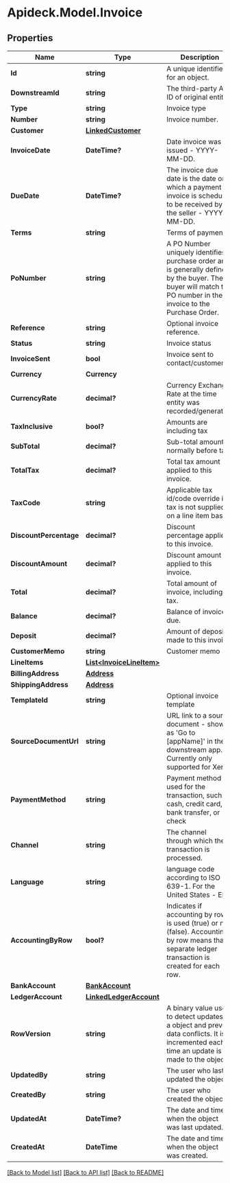 # Apideck.Model.Invoice

## Properties

Name | Type | Description | Notes
------------ | ------------- | ------------- | -------------
**Id** | **string** | A unique identifier for an object. | [optional] [readonly] 
**DownstreamId** | **string** | The third-party API ID of original entity | [optional] [readonly] 
**Type** | **string** | Invoice type | [optional] 
**Number** | **string** | Invoice number. | [optional] 
**Customer** | [**LinkedCustomer**](LinkedCustomer.md) |  | [optional] 
**InvoiceDate** | **DateTime?** | Date invoice was issued - YYYY-MM-DD. | [optional] 
**DueDate** | **DateTime?** | The invoice due date is the date on which a payment or invoice is scheduled to be received by the seller - YYYY-MM-DD. | [optional] 
**Terms** | **string** | Terms of payment. | [optional] 
**PoNumber** | **string** | A PO Number uniquely identifies a purchase order and is generally defined by the buyer. The buyer will match the PO number in the invoice to the Purchase Order. | [optional] 
**Reference** | **string** | Optional invoice reference. | [optional] 
**Status** | **string** | Invoice status | [optional] 
**InvoiceSent** | **bool** | Invoice sent to contact/customer. | [optional] 
**Currency** | **Currency** |  | [optional] 
**CurrencyRate** | **decimal?** | Currency Exchange Rate at the time entity was recorded/generated. | [optional] 
**TaxInclusive** | **bool?** | Amounts are including tax | [optional] 
**SubTotal** | **decimal?** | Sub-total amount, normally before tax. | [optional] 
**TotalTax** | **decimal?** | Total tax amount applied to this invoice. | [optional] 
**TaxCode** | **string** | Applicable tax id/code override if tax is not supplied on a line item basis. | [optional] 
**DiscountPercentage** | **decimal?** | Discount percentage applied to this invoice. | [optional] 
**DiscountAmount** | **decimal?** | Discount amount applied to this invoice. | [optional] 
**Total** | **decimal?** | Total amount of invoice, including tax. | [optional] 
**Balance** | **decimal?** | Balance of invoice due. | [optional] 
**Deposit** | **decimal?** | Amount of deposit made to this invoice. | [optional] 
**CustomerMemo** | **string** | Customer memo | [optional] 
**LineItems** | [**List&lt;InvoiceLineItem&gt;**](InvoiceLineItem.md) |  | [optional] 
**BillingAddress** | [**Address**](Address.md) |  | [optional] 
**ShippingAddress** | [**Address**](Address.md) |  | [optional] 
**TemplateId** | **string** | Optional invoice template | [optional] 
**SourceDocumentUrl** | **string** | URL link to a source document - shown as &#39;Go to [appName]&#39; in the downstream app. Currently only supported for Xero. | [optional] 
**PaymentMethod** | **string** | Payment method used for the transaction, such as cash, credit card, bank transfer, or check | [optional] 
**Channel** | **string** | The channel through which the transaction is processed. | [optional] 
**Language** | **string** | language code according to ISO 639-1. For the United States - EN | [optional] 
**AccountingByRow** | **bool?** | Indicates if accounting by row is used (true) or not (false). Accounting by row means that a separate ledger transaction is created for each row. | [optional] 
**BankAccount** | [**BankAccount**](BankAccount.md) |  | [optional] 
**LedgerAccount** | [**LinkedLedgerAccount**](LinkedLedgerAccount.md) |  | [optional] 
**RowVersion** | **string** | A binary value used to detect updates to a object and prevent data conflicts. It is incremented each time an update is made to the object. | [optional] 
**UpdatedBy** | **string** | The user who last updated the object. | [optional] [readonly] 
**CreatedBy** | **string** | The user who created the object. | [optional] [readonly] 
**UpdatedAt** | **DateTime?** | The date and time when the object was last updated. | [optional] [readonly] 
**CreatedAt** | **DateTime** | The date and time when the object was created. | [optional] [readonly] 

[[Back to Model list]](../README.md#documentation-for-models) [[Back to API list]](../README.md#documentation-for-api-endpoints) [[Back to README]](../README.md)

